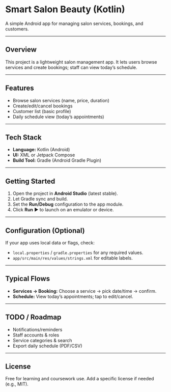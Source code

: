 # Smart Salon Beauty (Kotlin)

A simple Android app for managing salon services, bookings, and customers.

---

## Overview

This project is a lightweight salon management app. It lets users browse services and create bookings; staff can view today’s schedule.

---

## Features

* Browse salon services (name, price, duration)
* Create/edit/cancel bookings
* Customer list (basic profile)
* Daily schedule view (today’s appointments)
---

## Tech Stack

* **Language:** Kotlin (Android)
* **UI:** XML or Jetpack Compose
* **Build Tool:** Gradle (Android Gradle Plugin)

---

## Getting Started

1. Open the project in **Android Studio** (latest stable).
2. Let Gradle sync and build.
3. Set the **Run/Debug** configuration to the app module.
4. Click **Run** ▶️ to launch on an emulator or device.

---

## Configuration (Optional)

If your app uses local data or flags, check:

* `local.properties` / `gradle.properties` for any required values.
* `app/src/main/res/values/strings.xml` for editable labels.

---


## Typical Flows

* **Services → Booking:** Choose a service → pick date/time → confirm.
* **Schedule:** View today’s appointments; tap to edit/cancel.

---


## TODO / Roadmap

* Notifications/reminders
* Staff accounts & roles
* Service categories & search
* Export daily schedule (PDF/CSV)

---

## License

Free for learning and coursework use. Add a specific license if needed (e.g., MIT).
